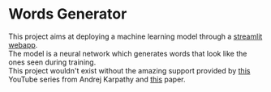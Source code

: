 # Words Generator
This project aims at deploying a machine learning model through a [streamlit webapp](https://wordgenerator.streamlit.app/).  
The model is a neural network which generates words that look like the ones seen during training.  
This project wouldn't exist without the amazing support provided by [this](https://youtube.com/playlist?list=PLAqhIrjkxbuWI23v9cThsA9GvCAUhRvKZ) YouTube series from Andrej Karpathy and [this](https://www.jmlr.org/papers/volume3/bengio03a/bengio03a.pdf) paper.
